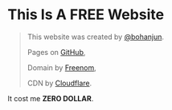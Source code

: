 # This Is A **FREE** Website

> This website was created by [@bohanjun](https://github.com/bohanjun).
>
> Pages on [GitHub](https://github.com/),
>
> Domain by [Freenom](https://www.freenom.com/),
>
> CDN by [Cloudflare](https://www.cloudflare.com/).

It cost me **ZERO DOLLAR**.
